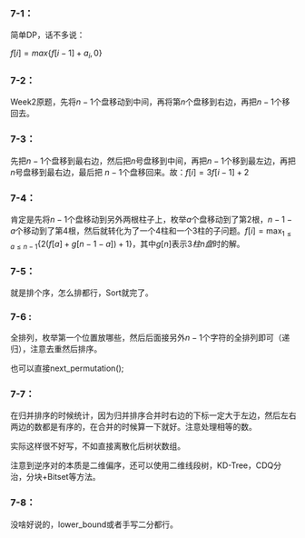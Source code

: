 ### 7-1：

简单DP，话不多说：

$f[i]=max\{f[i-1]+a_i,0\}$



### 7-2：

Week2原题，先将$n-1$个盘移动到中间，再将第$n$个盘移到右边，再把$n-1$个移回去。



### 7-3：

先把$n-1$个盘移到最右边，然后把$n$号盘移到中间，再把$n-1$个移到最左边，再把$n$号盘移到最右边，最后把 $n-1$个盘移回来。故：$f[i]=3f[i-1]+2$



### 7-4：

肯定是先将$n-1$个盘移动到另外两根柱子上，枚举$a$个盘移动到了第$2$根，$n-1-a$个移动到了第$4$根，然后就转化为了一个$4$柱和一个$3$柱的子问题。$f[i]=\max_{1≤a≤n-1}\{2(f[a]+g[n-1-a])+1\}$，其中$g[n]$表示$3柱n盘$时的解。



### 7-5：

就是排个序，怎么排都行，Sort就完了。



### 7-6 :

全排列，枚举第一个位置放哪些，然后后面接另外$n-1$个字符的全排列即可（递归），注意去重然后排序。

也可以直接next_permutation();



### 7-7：

在归并排序的时候统计，因为归并排序合并时右边的下标一定大于左边，然后左右两边的数都是有序的，在合并的时候算一下就好。注意处理相等的数。

实际这样很不好写，不如直接离散化后树状数组。

注意到逆序对的本质是二维偏序，还可以使用二维线段树，KD-Tree，CDQ分治，分块+Bitset等方法。



### 7-8：

没啥好说的，lower_bound或者手写二分都行。
